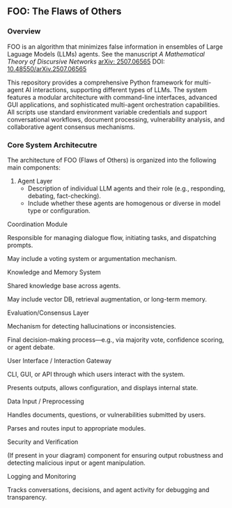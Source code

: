## FOO: The Flaws of Others 

### Overview
FOO is an algorithm that minimizes false information in ensembles of Large Laguage Models (LLMs) agents.  See  the manuscript *A Mathematical Theory of Discursive Networks*    [arXiv: 2507.06565](https://arxiv.org/abs/2507.06565) DOI: [10.48550/arXiv.2507.06565](https://doi.org/10.48550/arXiv.2507.06565)

This repository provides a comprehensive Python framework for multi-agent AI interactions, supporting different types of LLMs. The system features a modular architecture with command-line interfaces, advanced GUI applications, and sophisticated multi-agent orchestration capabilities. All scripts use standard environment variable credentials and support conversational workflows, document processing, vulnerability analysis, and collaborative agent consensus mechanisms.

### Core System Architecutre
The architecture of FOO (Flaws of Others) is organized into the following main components:

1. Agent Layer
    - Description of individual LLM agents and their role (e.g., responding, debating, fact-checking).
    - Include whether these agents are homogenous or diverse in model type or configuration.

Coordination Module

Responsible for managing dialogue flow, initiating tasks, and dispatching prompts.

May include a voting system or argumentation mechanism.

Knowledge and Memory System

Shared knowledge base across agents.

May include vector DB, retrieval augmentation, or long-term memory.

Evaluation/Consensus Layer

Mechanism for detecting hallucinations or inconsistencies.

Final decision-making process—e.g., via majority vote, confidence scoring, or agent debate.

User Interface / Interaction Gateway

CLI, GUI, or API through which users interact with the system.

Presents outputs, allows configuration, and displays internal state.

Data Input / Preprocessing

Handles documents, questions, or vulnerabilities submitted by users.

Parses and routes input to appropriate modules.

Security and Verification

(If present in your diagram) component for ensuring output robustness and detecting malicious input or agent manipulation.

Logging and Monitoring

Tracks conversations, decisions, and agent activity for debugging and transparency.